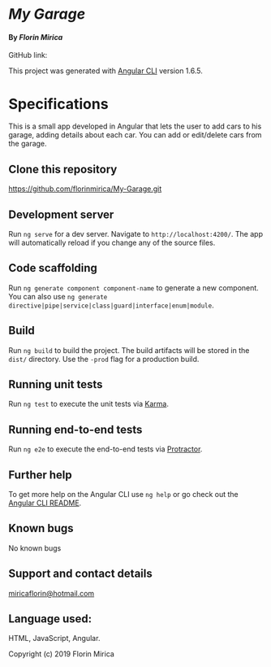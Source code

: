 # _My Garage_
#### By _**Florin Mirica**_
GitHub link:

This project was generated with [Angular CLI](https://github.com/angular/angular-cli) version 1.6.5.

# Specifications

This is a small app developed in Angular that lets the user to add cars to his garage, adding details about each car. You can add or edit/delete cars from the garage.

## Clone this repository

https://github.com/florinmirica/My-Garage.git

## Development server

Run `ng serve` for a dev server. Navigate to `http://localhost:4200/`. The app will automatically reload if you change any of the source files.

## Code scaffolding

Run `ng generate component component-name` to generate a new component. You can also use `ng generate directive|pipe|service|class|guard|interface|enum|module`.

## Build

Run `ng build` to build the project. The build artifacts will be stored in the `dist/` directory. Use the `-prod` flag for a production build.

## Running unit tests

Run `ng test` to execute the unit tests via [Karma](https://karma-runner.github.io).

## Running end-to-end tests

Run `ng e2e` to execute the end-to-end tests via [Protractor](http://www.protractortest.org/).

## Further help

To get more help on the Angular CLI use `ng help` or go check out the [Angular CLI README](https://github.com/angular/angular-cli/blob/master/README.md).


## Known bugs

No known bugs

## Support and contact details

miricaflorin@hotmail.com

## Language used:

HTML, JavaScript, Angular.

Copyright (c) 2019 Florin Mirica
